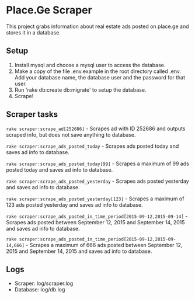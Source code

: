 # Place.Ge Scraper

This project grabs information about real estate ads posted on place.ge and stores it in a database.

## Setup

1. Install mysql and choose a mysql user to access the database.
2. Make a copy of the file .env.example in the root directory called .env. Add your database name, the database user and the password for that user.
3. Run 'rake db:create db:migrate' to setup the database.
4. Scrape!

## Scraper tasks

`rake scraper:scrape_ad[252686]` - Scrapes ad with ID 252686 and outputs scraped info, but does not save anything to database.

`rake scraper:scrape_ads_posted_today` - Scrapes ads posted today and saves ad info to database.

`rake scraper:scrape_ads_posted_today[99]` - Scrapes a maximum of 99 ads posted today and saves ad info to database.

`rake scraper:scrape_ads_posted_yesterday` - Scrapes ads posted yesterday and saves ad info to database.

`rake scraper:scrape_ads_posted_yesterday[123]` - Scrapes a maximum of 123 ads posted yesterday and saves ad info to database.

`rake scraper:scrape_ads_posted_in_time_period[2015-09-12,2015-09-14]` - Scrapes ads posted between September 12, 2015 and September 14, 2015 and saves ad info to database.

`rake scraper:scrape_ads_posted_in_time_period[2015-09-12,2015-09-14,666]` - Scrapes a maximum of 666 ads posted between September 12, 2015 and September 14, 2015 and saves ad info to database.

## Logs

- Scraper: log/scraper.log
- Database: log/db.log
